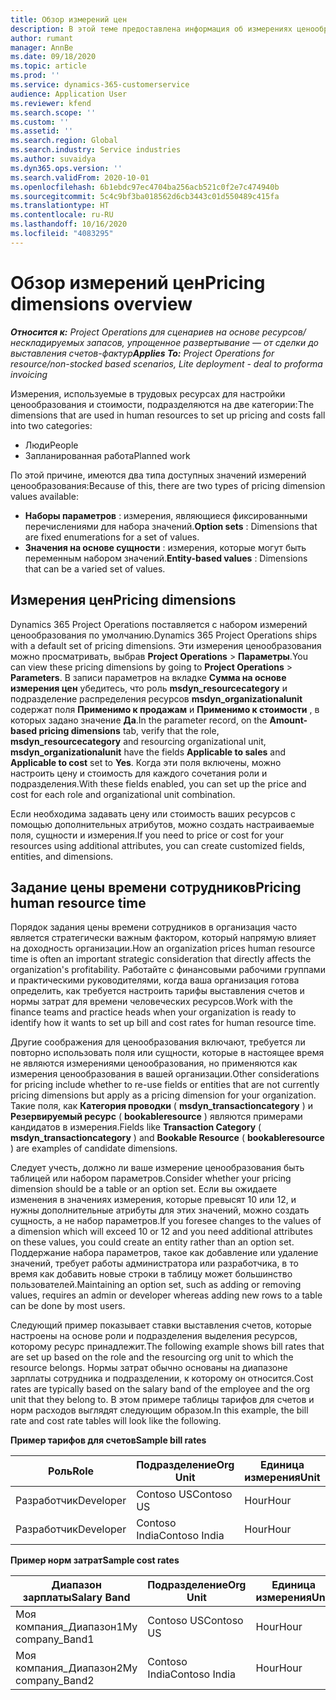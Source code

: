 ```yaml
---
title: Обзор измерений цен
description: В этой теме предоставлена информация об измерениях ценообразования в Dynamics 365 Project Operations.
author: rumant
manager: AnnBe
ms.date: 09/18/2020
ms.topic: article
ms.prod: ''
ms.service: dynamics-365-customerservice
audience: Application User
ms.reviewer: kfend
ms.search.scope: ''
ms.custom: ''
ms.assetid: ''
ms.search.region: Global
ms.search.industry: Service industries
ms.author: suvaidya
ms.dyn365.ops.version: ''
ms.search.validFrom: 2020-10-01
ms.openlocfilehash: 6b1ebdc97ec4704ba256acb521c0f2e7c474940b
ms.sourcegitcommit: 5c4c9bf3ba018562d6cb3443c01d550489c415fa
ms.translationtype: HT
ms.contentlocale: ru-RU
ms.lasthandoff: 10/16/2020
ms.locfileid: "4083295"
---
```

# <a name="pricing-dimensions-overview"></a><span data-ttu-id="e0e1d-103">Обзор измерений цен</span><span class="sxs-lookup"><span data-stu-id="e0e1d-103">Pricing dimensions overview</span></span>

<span data-ttu-id="e0e1d-104">_**Относится к:** Project Operations для сценариев на основе ресурсов/нескладируемых запасов, упрощенное развертывание — от сделки до выставления счетов-фактур_</span><span class="sxs-lookup"><span data-stu-id="e0e1d-104">_**Applies To:** Project Operations for resource/non-stocked based scenarios, Lite deployment - deal to proforma invoicing_</span></span>

<span data-ttu-id="e0e1d-105">Измерения, используемые в трудовых ресурсах для настройки ценообразования и стоимости, подразделяются на две категории:</span><span class="sxs-lookup"><span data-stu-id="e0e1d-105">The dimensions that are used in human resources to set up pricing and costs fall into two categories:</span></span>

- <span data-ttu-id="e0e1d-106">Люди</span><span class="sxs-lookup"><span data-stu-id="e0e1d-106">People</span></span>
- <span data-ttu-id="e0e1d-107">Запланированная работа</span><span class="sxs-lookup"><span data-stu-id="e0e1d-107">Planned work</span></span>

<span data-ttu-id="e0e1d-108">По этой причине, имеются два типа доступных значений измерений ценообразования:</span><span class="sxs-lookup"><span data-stu-id="e0e1d-108">Because of this, there are two types of pricing dimension values available:</span></span>

- <span data-ttu-id="e0e1d-109">**Наборы параметров** : измерения, являющиеся фиксированными перечислениями для набора значений.</span><span class="sxs-lookup"><span data-stu-id="e0e1d-109">**Option sets** : Dimensions that are fixed enumerations for a set of values.</span></span>
- <span data-ttu-id="e0e1d-110">**Значения на основе сущности** : измерения, которые могут быть переменным набором значений.</span><span class="sxs-lookup"><span data-stu-id="e0e1d-110">**Entity-based values** : Dimensions that can be a varied set of values.</span></span>

## <a name="pricing-dimensions"></a><span data-ttu-id="e0e1d-111">Измерения цен</span><span class="sxs-lookup"><span data-stu-id="e0e1d-111">Pricing dimensions</span></span>

<span data-ttu-id="e0e1d-112">Dynamics 365 Project Operations поставляется с набором измерений ценообразования по умолчанию.</span><span class="sxs-lookup"><span data-stu-id="e0e1d-112">Dynamics 365 Project Operations ships with a default set of pricing dimensions.</span></span> <span data-ttu-id="e0e1d-113">Эти измерения ценообразования можно просматривать, выбрав **Project Operations** > **Параметры**.</span><span class="sxs-lookup"><span data-stu-id="e0e1d-113">You can view these pricing dimensions by going to **Project Operations** > **Parameters**.</span></span> <span data-ttu-id="e0e1d-114">В записи параметров на вкладке **Сумма на основе измерения цен** убедитесь, что роль **msdyn_resourcecategory** и подразделение распределения ресурсов **msdyn_organizationalunit** содержат поля **Применимо к продажам** и **Применимо к стоимости** , в которых задано значение **Да**.</span><span class="sxs-lookup"><span data-stu-id="e0e1d-114">In the parameter record, on the **Amount-based pricing dimensions** tab, verify that the role, **msdyn_resourcecategory** and resourcing organizational unit, **msdyn_organizationalunit** have the fields **Applicable to sales** and **Applicable to cost** set to **Yes**.</span></span> <span data-ttu-id="e0e1d-115">Когда эти поля включены, можно настроить цену и стоимость для каждого сочетания роли и подразделения.</span><span class="sxs-lookup"><span data-stu-id="e0e1d-115">With these fields enabled, you can set up the price and cost for each role and organizational unit combination.</span></span>

<span data-ttu-id="e0e1d-116">Если необходима задавать цену или стоимость ваших ресурсов с помощью дополнительных атрибутов, можно создать настраиваемые поля, сущности и измерения.</span><span class="sxs-lookup"><span data-stu-id="e0e1d-116">If you need to price or cost for your resources using additional attributes, you can create customized fields, entities, and dimensions.</span></span>

## <a name="pricing-human-resource-time"></a><span data-ttu-id="e0e1d-117">Задание цены времени сотрудников</span><span class="sxs-lookup"><span data-stu-id="e0e1d-117">Pricing human resource time</span></span>
<span data-ttu-id="e0e1d-118">Порядок задания цены времени сотрудников в организация часто является стратегически важным фактором, который напрямую влияет на доходность организации.</span><span class="sxs-lookup"><span data-stu-id="e0e1d-118">How an organization prices human resource time is often an important strategic consideration that directly affects the organization's profitability.</span></span> <span data-ttu-id="e0e1d-119">Работайте с финансовыми рабочими группами и практическими руководителями, когда ваша организация готова определить, как требуется настроить тарифы выставления счетов и нормы затрат для времени человеческих ресурсов.</span><span class="sxs-lookup"><span data-stu-id="e0e1d-119">Work with the finance teams and practice heads when your organization is ready to identify how it wants to set up bill and cost rates for human resource time.</span></span>

<span data-ttu-id="e0e1d-120">Другие соображения для ценообразования включают, требуется ли повторно использовать поля или сущности, которые в настоящее время не являются измерениями ценообразования, но применяются как измерения ценообразования в вашей организации.</span><span class="sxs-lookup"><span data-stu-id="e0e1d-120">Other considerations for pricing include whether to re-use fields or entities that are not currently pricing dimensions but apply as a pricing dimension for your organization.</span></span> <span data-ttu-id="e0e1d-121">Такие поля, как **Категория проводки** ( **msdyn_transactioncategory** ) и **Резервируемый ресурс** ( **bookableresource** ) являются примерами кандидатов в измерения.</span><span class="sxs-lookup"><span data-stu-id="e0e1d-121">Fields like **Transaction Category** ( **msdyn_transactioncategory** ) and **Bookable Resource** ( **bookableresource** ) are examples of candidate dimensions.</span></span> 

<span data-ttu-id="e0e1d-122">Следует учесть, должно ли ваше измерение ценообразования быть таблицей или набором параметров.</span><span class="sxs-lookup"><span data-stu-id="e0e1d-122">Consider whether your pricing dimension should be a table or an option set.</span></span> <span data-ttu-id="e0e1d-123">Если вы ожидаете изменения в значениях измерения, которые превысят 10 или 12, и нужны дополнительные атрибуты для этих значений, можно создать сущность, а не набор параметров.</span><span class="sxs-lookup"><span data-stu-id="e0e1d-123">If you foresee changes to the values of a dimension which will exceed 10 or 12 and you need additional attributes on these values, you could create an entity rather than an option set.</span></span> <span data-ttu-id="e0e1d-124">Поддержание набора параметров, такое как добавление или удаление значений, требует работы администратора или разработчика, в то время как добавить новые строки в таблицу может большинство пользователей.</span><span class="sxs-lookup"><span data-stu-id="e0e1d-124">Maintaining an option set, such as adding or removing values, requires an admin or developer whereas adding new rows to a table can be done by most users.</span></span>

<span data-ttu-id="e0e1d-125">Следующий пример показывает ставки выставления счетов, которые настроены на основе роли и подразделения выделения ресурсов, которому ресурс принадлежит.</span><span class="sxs-lookup"><span data-stu-id="e0e1d-125">The following example shows bill rates that are set up based on the role and the resourcing org unit to which the resource belongs.</span></span> <span data-ttu-id="e0e1d-126">Нормы затрат обычно основаны на диапазоне зарплаты сотрудника и подразделении, к которому он относится.</span><span class="sxs-lookup"><span data-stu-id="e0e1d-126">Cost rates are typically based on the salary band of the employee and the org unit that they belong to.</span></span> <span data-ttu-id="e0e1d-127">В этом примере таблицы тарифов для счетов и норм расходов выглядят следующим образом.</span><span class="sxs-lookup"><span data-stu-id="e0e1d-127">In this example, the bill rate and cost rate tables will look like the following.</span></span>

<span data-ttu-id="e0e1d-128">**Пример тарифов для счетов**</span><span class="sxs-lookup"><span data-stu-id="e0e1d-128">**Sample bill rates**</span></span>

| <span data-ttu-id="e0e1d-129">Роль</span><span class="sxs-lookup"><span data-stu-id="e0e1d-129">Role</span></span>        | <span data-ttu-id="e0e1d-130">Подразделение</span><span class="sxs-lookup"><span data-stu-id="e0e1d-130">Org Unit</span></span>    |<span data-ttu-id="e0e1d-131">Единица измерения</span><span class="sxs-lookup"><span data-stu-id="e0e1d-131">Unit</span></span>      |<span data-ttu-id="e0e1d-132">Цена</span><span class="sxs-lookup"><span data-stu-id="e0e1d-132">Price</span></span>      |<span data-ttu-id="e0e1d-133">Валюта</span><span class="sxs-lookup"><span data-stu-id="e0e1d-133">Currency</span></span>  |
| ------------|-------------|----------|----------:|----------|
| <span data-ttu-id="e0e1d-134">Разработчик</span><span class="sxs-lookup"><span data-stu-id="e0e1d-134">Developer</span></span>   | <span data-ttu-id="e0e1d-135">Contoso US</span><span class="sxs-lookup"><span data-stu-id="e0e1d-135">Contoso US</span></span>  |<span data-ttu-id="e0e1d-136">Hour</span><span class="sxs-lookup"><span data-stu-id="e0e1d-136">Hour</span></span> | <span data-ttu-id="e0e1d-137">200</span><span class="sxs-lookup"><span data-stu-id="e0e1d-137">200</span></span>|<span data-ttu-id="e0e1d-138">Доллар США</span><span class="sxs-lookup"><span data-stu-id="e0e1d-138">USD</span></span>     |
| <span data-ttu-id="e0e1d-139">Разработчик</span><span class="sxs-lookup"><span data-stu-id="e0e1d-139">Developer</span></span>   | <span data-ttu-id="e0e1d-140">Contoso India</span><span class="sxs-lookup"><span data-stu-id="e0e1d-140">Contoso India</span></span> |<span data-ttu-id="e0e1d-141">Hour</span><span class="sxs-lookup"><span data-stu-id="e0e1d-141">Hour</span></span>|   <span data-ttu-id="e0e1d-142">112</span><span class="sxs-lookup"><span data-stu-id="e0e1d-142">112</span></span>|<span data-ttu-id="e0e1d-143">Доллар США</span><span class="sxs-lookup"><span data-stu-id="e0e1d-143">USD</span></span>     |


<span data-ttu-id="e0e1d-144">**Пример норм затрат**</span><span class="sxs-lookup"><span data-stu-id="e0e1d-144">**Sample cost rates**</span></span>

| <span data-ttu-id="e0e1d-145">Диапазон зарплаты</span><span class="sxs-lookup"><span data-stu-id="e0e1d-145">Salary Band</span></span>     | <span data-ttu-id="e0e1d-146">Подразделение</span><span class="sxs-lookup"><span data-stu-id="e0e1d-146">Org Unit</span></span>    |<span data-ttu-id="e0e1d-147">Единица измерения</span><span class="sxs-lookup"><span data-stu-id="e0e1d-147">Unit</span></span>      |<span data-ttu-id="e0e1d-148">Цена</span><span class="sxs-lookup"><span data-stu-id="e0e1d-148">Price</span></span>      |<span data-ttu-id="e0e1d-149">Валюта</span><span class="sxs-lookup"><span data-stu-id="e0e1d-149">Currency</span></span>  |
| ----------------|-------------|----------|----------:|----------|
| <span data-ttu-id="e0e1d-150">Моя компания_Диапазон1</span><span class="sxs-lookup"><span data-stu-id="e0e1d-150">My company_Band1</span></span> | <span data-ttu-id="e0e1d-151">Contoso US</span><span class="sxs-lookup"><span data-stu-id="e0e1d-151">Contoso US</span></span>  |<span data-ttu-id="e0e1d-152">Hour</span><span class="sxs-lookup"><span data-stu-id="e0e1d-152">Hour</span></span> | <span data-ttu-id="e0e1d-153">145</span><span class="sxs-lookup"><span data-stu-id="e0e1d-153">145</span></span>|<span data-ttu-id="e0e1d-154">Доллар США</span><span class="sxs-lookup"><span data-stu-id="e0e1d-154">USD</span></span>     |
| <span data-ttu-id="e0e1d-155">Моя компания_Диапазон2</span><span class="sxs-lookup"><span data-stu-id="e0e1d-155">My company_Band2</span></span> | <span data-ttu-id="e0e1d-156">Contoso India</span><span class="sxs-lookup"><span data-stu-id="e0e1d-156">Contoso India</span></span> |<span data-ttu-id="e0e1d-157">Hour</span><span class="sxs-lookup"><span data-stu-id="e0e1d-157">Hour</span></span>|   <span data-ttu-id="e0e1d-158">67</span><span class="sxs-lookup"><span data-stu-id="e0e1d-158">67</span></span>|<span data-ttu-id="e0e1d-159">Доллар США</span><span class="sxs-lookup"><span data-stu-id="e0e1d-159">USD</span></span>     |
